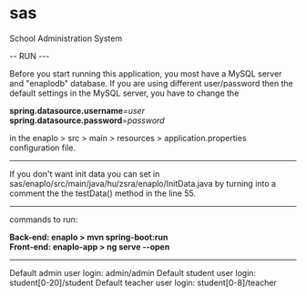 # sas
School Administration System 


-- RUN ---

Before you start running this application, you most have a MySQL server and "enaplodb" database.
If you are using different user/password then the default settings in the MySQL server, you have to change the 

<b>spring.datasource.username</b>=<i>user</i></br>
<b>spring.datasource.password</b>=<i>password</i>

in the enaplo > src > main > resources > application.properties configuration file.  

________________________________________________________________________________________________________________

If you don't want init data you can set in
sas/enaplo/src/main/java/hu/zsra/enaplo/InitData.java by turning into a comment the the testData() method 
in the line 55.
________________________________________________________________________________________________________________

commands to run:

<b>Back-end: enaplo > mvn spring-boot:run</b> </br>
<b>Front-end: enaplo-app > ng serve --open</b>
________________________________________________________________________________________________________________

Default admin user login: admin/admin
Default student user login: student[0-20]/student
Default teacher user login: student[0-8]/teacher


